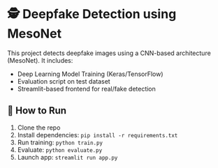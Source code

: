 # 🕵️ Deepfake Detection using MesoNet

This project detects deepfake images using a CNN-based architecture (MesoNet). It includes:

- Deep Learning Model Training (Keras/TensorFlow)
- Evaluation script on test dataset
- Streamlit-based frontend for real/fake detection

## 🔧 How to Run
1. Clone the repo  
2. Install dependencies: `pip install -r requirements.txt`  
3. Run training: `python train.py`  
4. Evaluate: `python evaluate.py`  
5. Launch app: `streamlit run app.py`

